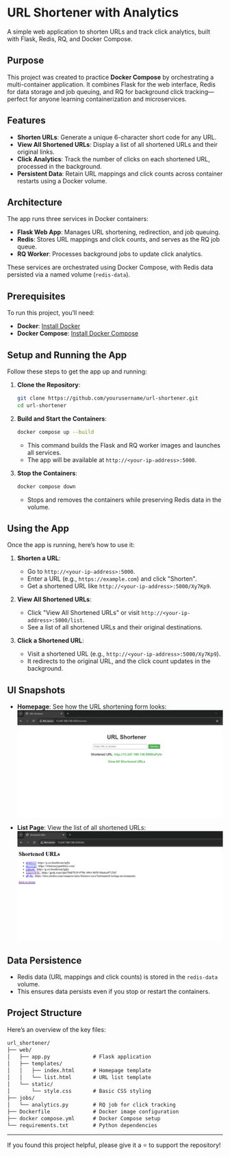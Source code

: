 # URL Shortener with Analytics

A simple web application to shorten URLs and track click analytics, built with Flask, Redis, RQ, and Docker Compose.

## Purpose
This project was created to practice **Docker Compose** by orchestrating a multi-container application. It combines Flask for the web interface, Redis for data storage and job queuing, and RQ for background click tracking—perfect for anyone learning containerization and microservices.

## Features
- **Shorten URLs**: Generate a unique 6-character short code for any URL.
- **View All Shortened URLs**: Display a list of all shortened URLs and their original links.
- **Click Analytics**: Track the number of clicks on each shortened URL, processed in the background.
- **Persistent Data**: Retain URL mappings and click counts across container restarts using a Docker volume.

## Architecture
The app runs three services in Docker containers:
- **Flask Web App**: Manages URL shortening, redirection, and job queuing.
- **Redis**: Stores URL mappings and click counts, and serves as the RQ job queue.
- **RQ Worker**: Processes background jobs to update click analytics.

These services are orchestrated using Docker Compose, with Redis data persisted via a named volume (`redis-data`).

## Prerequisites
To run this project, you’ll need:
- **Docker**: [Install Docker](https://docs.docker.com/get-docker/)
- **Docker Compose**: [Install Docker Compose](https://docs.docker.com/compose/install/)

## Setup and Running the App
Follow these steps to get the app up and running:

1. **Clone the Repository**:
   ```bash
   git clone https://github.com/yourusername/url-shortener.git
   cd url-shortener

2. **Build and Start the Containers**:
   ```bash
   docker compose up --build
   ```
   - This command builds the Flask and RQ worker images and launches all services.
   - The app will be available at `http://<your-ip-address>:5000`.

3. **Stop the Containers**:
   ```bash
   docker compose down
   ```
   - Stops and removes the containers while preserving Redis data in the volume.

## Using the App
Once the app is running, here’s how to use it:

1. **Shorten a URL**:
   - Go to `http://<your-ip-address>:5000`.
   - Enter a URL (e.g., `https://example.com`) and click "Shorten".
   - Get a shortened URL like `http://<your-ip-address>:5000/Xy7Kp9`.

2. **View All Shortened URLs**:
   - Click "View All Shortened URLs" or visit `http://<your-ip-address>:5000/list`.
   - See a list of all shortened URLs and their original destinations.

3. **Click a Shortened URL**:
   - Visit a shortened URL (e.g., `http://<your-ip-address>:5000/Xy7Kp9`).
   - It redirects to the original URL, and the click count updates in the background.

## UI Snapshots
- **Homepage**: See how the URL shortening form looks:  
  ![Homepage Snapshot](home-snapshot.png)

- **List Page**: View the list of all shortened URLs:  
  ![List Page Snapshot](list-snapshot.png)   

## Data Persistence
- Redis data (URL mappings and click counts) is stored in the `redis-data` volume.
- This ensures data persists even if you stop or restart the containers.

## Project Structure
Here’s an overview of the key files:
```
url_shortener/
├── web/
│   ├── app.py              # Flask application
│   ├── templates/
│   │   ├── index.html      # Homepage template
│   │   └── list.html       # URL list template
│   └── static/
│       └── style.css       # Basic CSS styling
├── jobs/
│   └── analytics.py        # RQ job for click tracking
├── Dockerfile              # Docker image configuration
├── docker compose.yml      # Docker Compose setup
└── requirements.txt        # Python dependencies
```

---

If you found this project helpful, please give it a ⭐ to support the repository!
```
